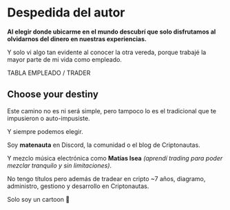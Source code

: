 # Despedida del autor

**Al elegir donde ubicarme en el mundo descubrí que solo disfrutamos al olvidarnos del dinero en nuestras experiencias.**

Y solo vi algo tan evidente al conocer la otra vereda, porque trabajé la mayor parte de mi vida como empleado.

TABLA EMPLEADO / TRADER

## Choose your destiny

Este camino no es ni será simple, pero tampoco lo es el tradicional que te impusieron o auto-impusiste.

Y siempre podemos elegir.

Soy **matenauta** en Discord, la comunidad o el blog de Criptonautas.

Y mezclo música electrónica como **Matías Isea** _(aprendí trading para poder mezclar tranquilo y sin limitaciones)_.

No tengo títulos pero además de tradear en cripto \~7 años, diagramo, administro, gestiono y desarrollo en Criptonautas.

Solo soy un cartoon 🤟
